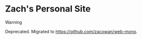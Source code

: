 # Zach's Personal Site

> [!WARNING]
> Deprecated. Migrated to https://github.com/zacowan/web-mono.
